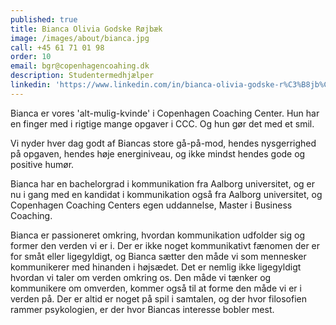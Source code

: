 ```yaml
---
published: true
title: Bianca Olivia Godske Røjbæk
image: /images/about/bianca.jpg
call: +45 61 71 01 98
order: 10
email: bgr@copenhagencoahing.dk
description: Studentermedhjælper
linkedin: 'https://www.linkedin.com/in/bianca-olivia-godske-r%C3%B8jb%C3%A6k-11a6aa122/'
---
```


Bianca er vores 'alt-mulig-kvinde' i Copenhagen Coaching Center. Hun har en finger med i rigtige mange opgaver i CCC. Og hun gør det med et smil.

Vi nyder hver dag godt af Biancas store gå-på-mod, hendes nysgerrighed på opgaven, hendes høje energiniveau, og ikke mindst hendes gode og positive humør.

Bianca har en bachelorgrad i kommunikation fra Aalborg universitet, og er nu i gang med en kandidat i kommunikation også fra Aalborg universitet, og Copenhagen Coaching Centers egen uddannelse, Master i Business Coaching.

Bianca er passioneret omkring, hvordan kommunikation udfolder sig og former den verden vi er i. Der er ikke noget kommunikativt fænomen der er for småt eller ligegyldigt, og Bianca sætter den måde vi som mennesker kommunikerer med hinanden i højsædet. Det er nemlig ikke ligegyldigt hvordan vi taler om verden omkring os. Den måde vi tænker og kommunikere om omverden, kommer også til at forme den måde vi er i verden på. Der er altid er noget på spil i samtalen, og der hvor filosofien rammer psykologien, er der hvor Biancas interesse bobler mest.
